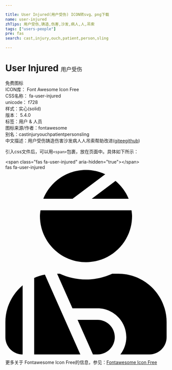 ```yaml
---

title: User Injured(用户受伤) ICON转svg、png下载
name: user-injured
zhTips: 用户受伤,铸造,伤害,沙发,病人,人,吊索
tags: ["users-people"]
pre: fas
search: cast,injury,ouch,patient,person,sling

---
```


# User Injured  <small style="font-size: 60%;font-weight: 100">用户受伤</small>


<div class="detail-page">
<p>
<span><span class="badge-success badge">免费图标</span> </span>
<br/>
<span>
ICON库：
<span class="badge-secondary badge">Font Awesome Icon Free</span> 
</span>
<br/>
<span>
CSS名称：
<span class="badge-secondary badge">fa-user-injured</span> 
</span>
<br/>
<span>
unicode：
<span class="badge-secondary badge">f728</span> 
<copy-btn content='f728' btn-title=""></copy-btn>
<copy-btn :content='String.fromCodePoint(parseInt("f728", 16))' btn-title="复制U"></copy-btn>
</span><br/><span>样式：<span class="badge-light badge">实心(solid)</span></span>
<br/>
<span>
版本：
<span class="badge-secondary badge">5.4.0</span> 
</span><br/><span>标签：<span class="badge-light badge"><router-link to="/tags/users-people.html">用户 & 人员</router-link></span></span>
<br/>
<span>图标来源/作者：<span class="badge-light badge">fontawesome</span></span> 
<br/>
<span>别名：<span class="badge-light badge">cast</span><span class="badge-light badge">injury</span><span class="badge-light badge">ouch</span><span class="badge-light badge">patient</span><span class="badge-light badge">person</span><span class="badge-light badge">sling</span></span><br/><span class="zh-detail">中文描述：<span class="badge-primary badge">用户受伤</span><span class="badge-primary badge">铸造</span><span class="badge-primary badge">伤害</span><span class="badge-primary badge">沙发</span><span class="badge-primary badge">病人</span><span class="badge-primary badge">人</span><span class="badge-primary badge">吊索</span><span class="help-link"><span>帮助改进</span>(<a href="https://gitee.com/liuwave/icon-helper/edit/master/json/fontawesome/solid/user-injured.json" target="_blank" rel="noopener noreferrer">gitee</a><a href="https://github.com/liuwave/icon-helper/edit/master/json/fontawesome/solid/user-injured.json" target="_blank" rel="noopener noreferrer">github</a></span>)</span><br/>
</p>
</div>
<div class="alert alert-dark">
  <i class="fas fa-user-injured fa-xs"></i>
  <i class="fas fa-user-injured fa-sm"></i>
  <i class="fas fa-user-injured fa-lg"></i>
  <i class="fas fa-user-injured fa-2x"></i>
  <i class="fas fa-user-injured fa-3x"></i>
  <i class="fas fa-user-injured fa-5x"></i>
  <i class="fas fa-user-injured fa-7x"></i>
</div>
<div>
  <p>引入css文件后，可以用<code>&lt;span&gt;</code>包裹，放在页面中。具体如下所示：    
  </p>
  <div class="alert alert-primary" style="font-size: 14px">
    &lt;span class="fas fa-user-injured" aria-hidden="true"&gt;&lt;/span&gt;
    <copy-btn content='<span class="fas fa-user-injured" aria-hidden="true"></span>'></copy-btn>
  </div>
  <div class="alert alert-secondary">
    <i class="fas fa-user-injured"
    style="font-size: 24px"
    aria-hidden="true"></i> fas fa-user-injured
    <copy-btn content="fas fa-user-injured" btn-title="复制图标名称"></copy-btn>
  </div>
</div>
<div id="svg" class="svg-wrap">
<svg xmlns="http://www.w3.org/2000/svg" viewBox="0 0 448 512"><path d="M277.37 11.98C261.08 4.47 243.11 0 224 0c-53.69 0-99.5 33.13-118.51 80h81.19l90.69-68.02zM342.51 80c-7.9-19.47-20.67-36.2-36.49-49.52L239.99 80h102.52zM224 256c70.69 0 128-57.31 128-128 0-5.48-.95-10.7-1.61-16H97.61c-.67 5.3-1.61 10.52-1.61 16 0 70.69 57.31 128 128 128zM80 299.7V512h128.26l-98.45-221.52A132.835 132.835 0 0 0 80 299.7zM0 464c0 26.51 21.49 48 48 48V320.24C18.88 344.89 0 381.26 0 422.4V464zm256-48h-55.38l42.67 96H256c26.47 0 48-21.53 48-48s-21.53-48-48-48zm57.6-128h-16.71c-22.24 10.18-46.88 16-72.89 16s-50.65-5.82-72.89-16h-7.37l42.67 96H256c44.11 0 80 35.89 80 80 0 18.08-6.26 34.59-16.41 48H400c26.51 0 48-21.49 48-48v-41.6c0-74.23-60.17-134.4-134.4-134.4z"/></svg>
</div>
<detail full-name='fa-user-injured'></detail>
    
<div><p>更多关于  Fontawesome Icon Free的信息，参见：<a target="_blank" href="https://iconhelper.cn/fontawesome.html">Fontawesome Icon Free</a>
</p></div>
